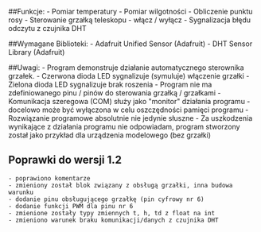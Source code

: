##Funkcje:
    - Pomiar temperatury
    - Pomiar wilgotności
    - Obliczenie punktu rosy
    - Sterowanie grzałką teleskopu - włącz / wyłącz
    - Sygnalizacja błędu odczytu z czujnika DHT

##Wymagane Biblioteki:
    - Adafruit Unified Sensor (Adafruit)
    - DHT Sensor Library (Adafruit)

##Uwagi:
    - Program demonstruje działanie automatycznego sterownika grzałek.
    - Czerwona dioda LED sygnalizuje (symuluje) włączenie grzałki
    - Zielona dioda LED sygnalizuje brak roszenia
    - Program nie ma zdefiniowanego pinu / pinów do sterowania grzałką / grzałkami
    - Komunikacja szeregowa (COM) służy jako "monitor" działania programu - docelowo może być wyłączona w celu oszczędności pamięci programu
    - Rozwiązanie programowe absolutnie nie jedynie słuszne
    - Za uszkodzenia wynikające z działania programu nie odpowiadam, program stworzony został jako przykład dla urządzenia modelowego (bez grzałki)

## Poprawki do wersji 1.2
    - poprawiono komentarze
    - zmieniony został blok związany z obsługą grzałki, inna budowa warunku
    - dodanie pinu obsługującego grzałkę (pin cyfrowy nr 6)
    - dodanie funkcji PWM dla pinu nr 6
    - zmienione zostały typy zmiennych t, h, td z float na int
    - zmieniono warunek braku komunikacji/danych z czujnika DHT
